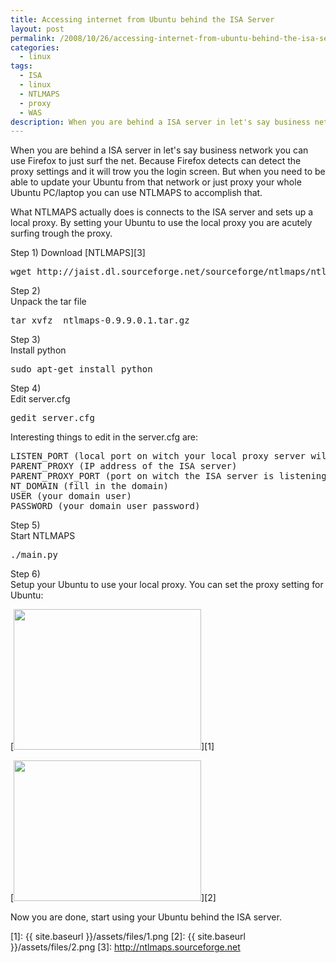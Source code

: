 ```yaml
---
title: Accessing internet from Ubuntu behind the ISA Server
layout: post
permalink: /2008/10/26/accessing-internet-from-ubuntu-behind-the-isa-server/
categories:
  - linux
tags:
  - ISA
  - linux
  - NTLMAPS
  - proxy
  - WAS
description: When you are behind a ISA server in let's say business network you can use Firefox to just surf the net. Because Firefox detects can detect the proxy settings and it will trow you the login screen. But when you need to be able to update your Ubuntu from that network or just proxy your whole Ubuntu PC/laptop you can use NTLMAPS to accomplish that.
---
```

When you are behind a ISA server in let's say business network you can use Firefox to just surf the net. Because Firefox detects can detect the proxy settings and it will trow you the login screen. But when you need to be able to update your Ubuntu from that network or just proxy your whole Ubuntu PC/laptop you can use NTLMAPS to accomplish that.

 What NTLMAPS actually does is connects to the ISA server and sets up a local proxy. By setting your Ubuntu to use the local proxy you are acutely surfing trough the proxy.

Step 1)
Download [NTLMAPS][3]

<pre>wget http://jaist.dl.sourceforge.net/sourceforge/ntlmaps/ntlmaps-0.9.9.0.1.tar.gz</pre>

Step 2)  
Unpack the tar file

<pre>tar xvfz  ntlmaps-0.9.9.0.1.tar.gz</pre>

Step 3)  
Install python

<pre>sudo apt-get install python</pre>

Step 4)  
Edit server.cfg

<pre>gedit server.cfg</pre>

Interesting things to edit in the server.cfg are:  

<pre>
LISTEN_PORT (local port on witch your local proxy server will listen)  
PARENT_PROXY (IP address of the ISA server)  
PARENT_PROXY_PORT (port on witch the ISA server is listening mostly port 80)  
NT_DOMAIN (fill in the domain)  
USER (your domain user)  
PASSWORD (your domain user password)
</pre>

Step 5)  
Start NTLMAPS

<pre>./main.py</pre>

Step 6)  
Setup your Ubuntu to use your local proxy. You can set the proxy setting for Ubuntu:

[<img class="alignnone size-medium wp-image-38" src="{{ site.baseurl }}/assets/files/1.png" alt="" width="300" height="225" />][1]

[<img class="alignnone size-medium wp-image-39" src="{{ site.baseurl }}/assets/files/2.png" alt="" width="300" height="225" />][2]

Now you are done, start using your Ubuntu behind the ISA server.

 [1]: {{ site.baseurl }}/assets/files/1.png
 [2]: {{ site.baseurl }}/assets/files/2.png
 [3]: http://ntlmaps.sourceforge.net